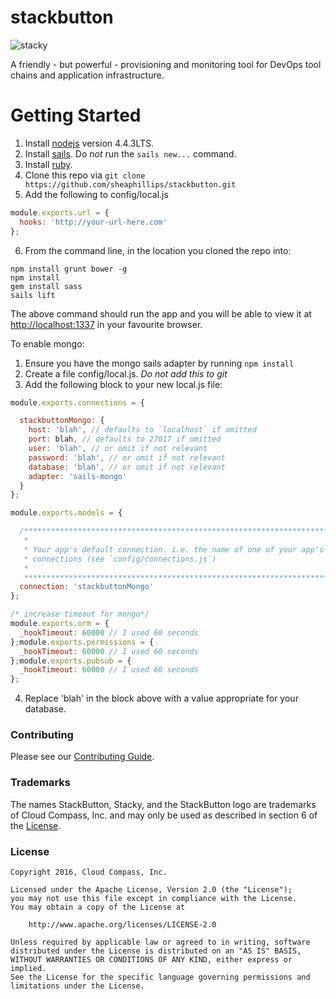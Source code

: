 # stackbutton

![stacky][stacky_logo]

A friendly - but powerful - provisioning and monitoring tool for DevOps tool chains and application infrastructure.

# Getting Started

  1. Install [nodejs](http://nodejs.org) version 4.4.3LTS.
  2. Install [sails](http://sailsjs.org/get-started).  Do *not* run the ```sails new...``` command.
  3. Install [ruby](https://www.ruby-lang.org/en/).
  4. Clone this repo via ```git clone https://github.com/sheaphillips/stackbutton.git```
  5. Add the following to config/local.js

  ```javascript
  module.exports.url = {
    hooks: 'http://your-url-here.com'
  };
  ```

  6. From the command line, in the location you cloned the repo into:

  ```shell
  npm install grunt bower -g
  npm install
  gem install sass
  sails lift
  ```

  The above command should run the app and you will be able to view it at <http://localhost:1337> in your favourite browser.

  To enable mongo:

  1. Ensure you have the mongo sails adapter by running ```npm install```
  2. Create a file config/local.js. *Do not add this to git*
  3. Add the following block to your new local.js file:

  ```javascript
  module.exports.connections = {

    stackbuttonMongo: {
      host: 'blah', // defaults to `localhost` if omitted
      port: blah, // defaults to 27017 if omitted
      user: 'blah', // or omit if not relevant
      password: 'blah', // or omit if not relevant
      database: 'blah', // or omit if not relevant
      adapter: 'sails-mongo'
    }
  };

  module.exports.models = {

    /***************************************************************************
     *                                                                          *
     * Your app's default connection. i.e. the name of one of your app's        *
     * connections (see `config/connections.js`)                                *
     *                                                                          *
     ***************************************************************************/
    connection: 'stackbuttonMongo'
  };

  /* increase timeout for mongo*/
  module.exports.orm = {
    _hookTimeout: 60000 // I used 60 seconds
  };module.exports.permissions = {
    _hookTimeout: 60000 // I used 60 seconds
  };module.exports.pubsub = {
    _hookTimeout: 60000 // I used 60 seconds
  };
  ```

  4. Replace 'blah' in the block above with a value appropriate for your database.

### Contributing

Please see our [Contributing Guide](CONTRIBUTING.md).

### Trademarks

The names StackButton, Stacky, and the StackButton logo are trademarks of Cloud Compass, Inc. and may only be used as described in section 6 of the [License](LICENSE.md).

### License

```
Copyright 2016, Cloud Compass, Inc.

Licensed under the Apache License, Version 2.0 (the "License");
you may not use this file except in compliance with the License.
You may obtain a copy of the License at

    http://www.apache.org/licenses/LICENSE-2.0

Unless required by applicable law or agreed to in writing, software
distributed under the License is distributed on an "AS IS" BASIS,
WITHOUT WARRANTIES OR CONDITIONS OF ANY KIND, either express or implied.
See the License for the specific language governing permissions and
limitations under the License.

```

[stacky_logo]:https://github.com/sheaphillips/stackbutton/blob/master/assets/images/stacky500p.png





